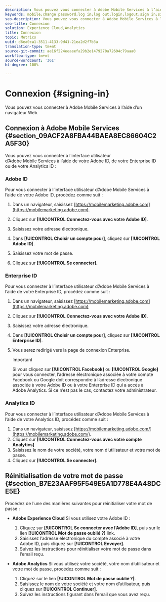 ```yaml
---
description: Vous pouvez vous connecter à Adobe Mobile Services à l’aide d’un navigateur Web.
keywords: mobile;change password;log in;log out;login;logout;sign in;signin
seo-description: Vous pouvez vous connecter à Adobe Mobile Services à l’aide d’un navigateur Web.
seo-title: Connexion
solution: Experience Cloud,Analytics
title: Connexion
topic: Metrics
uuid: d6ea0ca1-3511-4133-9d41-21ea2d2f7b3a
translation-type: tm+mt
source-git-commit: ae16f224eeaeefa29b2e1479270a72694c79aaa0
workflow-type: tm+mt
source-wordcount: '361'
ht-degree: 100%

---
```



# Connexion {#signing-in}

Vous pouvez vous connecter à Adobe Mobile Services à l’aide d’un navigateur Web.

## Connexion à Adobe Mobile Services {#section_09ACF2A8FBA44BAEA8EC86604C2A5F30}

Vous pouvez vous connecter à l’interface utilisateur d’Adobe Mobile Services à l’aide de votre Adobe ID, de votre Enterprise ID ou de votre Analytics ID :

### Adobe ID

Pour vous connecter à l’interface utilisateur d’Adobe Mobile Services à l’aide de votre Adobe ID, procédez comme suit :

1. Dans un navigateur, saisissez [https://mobilemarketing.adobe.com](https://mobilemarketing.adobe.com).
1. Cliquez sur **[!UICONTROL Connectez-vous avec votre Adobe ID]**.
1. Saisissez votre adresse électronique.
1. Dans **[!UICONTROL Choisir un compte pour]**, cliquez sur **[!UICONTROL Adobe ID]**.

1. Saisissez votre mot de passe.
1. Cliquez sur **[!UICONTROL Se connecter]**.


### Enterprise ID

Pour vous connecter à l’interface utilisateur d’Adobe Mobile Services à l’aide de votre Enterprise ID, procédez comme suit :

1. Dans un navigateur, saisissez [https://mobilemarketing.adobe.com](https://mobilemarketing.adobe.com)
1. Cliquez sur **[!UICONTROL Connectez-vous avec votre Adobe ID]**.
1. Saisissez votre adresse électronique.
1. Dans **[!UICONTROL Choisir un compte pour]**, cliquez sur **[!UICONTROL Enterprise ID]**.

1. Vous serez redirigé vers la page de connexion Enterprise.

   >[!IMPORTANT]
   >
   >Si vous cliquez sur **[!UICONTROL Facebook]** ou **[!UICONTROL Google]** pour vous connecter, l’adresse électronique associée à votre compte Facebook ou Google doit correspondre à l’adresse électronique associée à votre Adobe ID ou à votre Enterprise ID qui a accès à Adobe Analytics. Si ce n’est pas le cas, contactez votre administrateur.

### Analytics ID

Pour vous connecter à l’interface utilisateur d’Adobe Mobile Services à l’aide de votre Analytics ID, procédez comme suit :

1. Dans un navigateur, saisissez [https://mobilemarketing.adobe.com/](https://mobilemarketing.adobe.com/).
1. Cliquez sur **[!UICONTROL Connectez-vous avec votre compte Analytics]**.
1. Saisissez le nom de votre société, votre nom d’utilisateur et votre mot de passe.
1. Cliquez sur **[!UICONTROL Se connecter]**.

## Réinitialisation de votre mot de passe {#section_B7E23AAF95F549E5A1D778E4A48DCE5E}

Procédez de l’une des manières suivantes pour réinitialiser votre mot de passe :

* **Adobe Experience Cloud** Si vous utilisez votre Adobe ID :

   1. Cliquez sur **[!UICONTROL Se connecter avec l’Adobe ID]**, puis sur le lien **[!UICONTROL Mot de passe oublié ?]** link.
   1. Saisissez l’adresse électronique du compte associé à votre Adobe ID, puis cliquez sur **[!UICONTROL Envoyer]**.
   1. Suivez les instructions pour réinitialiser votre mot de passe dans l’email reçu.

* **Adobe Analytics** Si vous utilisez votre société, votre nom d’utilisateur et votre mot de passe, procédez comme suit :

   1. Cliquez sur le lien **[!UICONTROL Mot de passe oublié ?]**.
   1. Saisissez le nom de votre société et votre nom d’utilisateur, puis cliquez sur **[!UICONTROL Continuer]**.
   1. Suivez les instructions figurant dans l’email que vous avez reçu.
